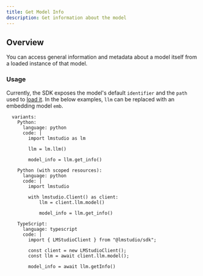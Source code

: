 ```yaml
---
title: Get Model Info
description: Get information about the model
---
```


## Overview

You can access general information and metadata about a model itself from a loaded
instance of that model.

### Usage

Currently, the SDK exposes the model's default `identifier`
and the `path` used to [load it](/docs/api/sdk/load-model). In the below examples, `llm` can be replaced with an embedding model `emb`.

```lms_code_snippet
  variants:
    Python:
      language: python
      code: |
        import lmstudio as lm

        llm = lm.llm()

        model_info = llm.get_info()

    Python (with scoped resources):
      language: python
      code: |
        import lmstudio

        with lmstudio.Client() as client:
            llm = client.llm.model()

            model_info = llm.get_info()

    TypeScript:
      language: typescript
      code: |
        import { LMStudioClient } from "@lmstudio/sdk";

        const client = new LMStudioClient();
        const llm = await client.llm.model();

        model_info = await llm.getInfo()
```
